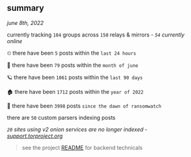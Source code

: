 
## summary
_june 8th, 2022_

currently tracking `104` groups across `150` relays & mirrors - _`54` currently online_

⏲ there have been `5` posts within the `last 24 hours`

🦈 there have been `79` posts within the `month of june`

🪐 there have been `1061` posts within the `last 90 days`

🏚 there have been `1712` posts within the `year of 2022`

🦕 there have been `3998` posts `since the dawn of ransomwatch`

there are `50` custom parsers indexing posts

_`20` sites using v2 onion services are no longer indexed - [support.torproject.org](https://support.torproject.org/onionservices/v2-deprecation/)_

> see the project [README](https://github.com/joshhighet/ransomwatch#ransomwatch--) for backend technicals
